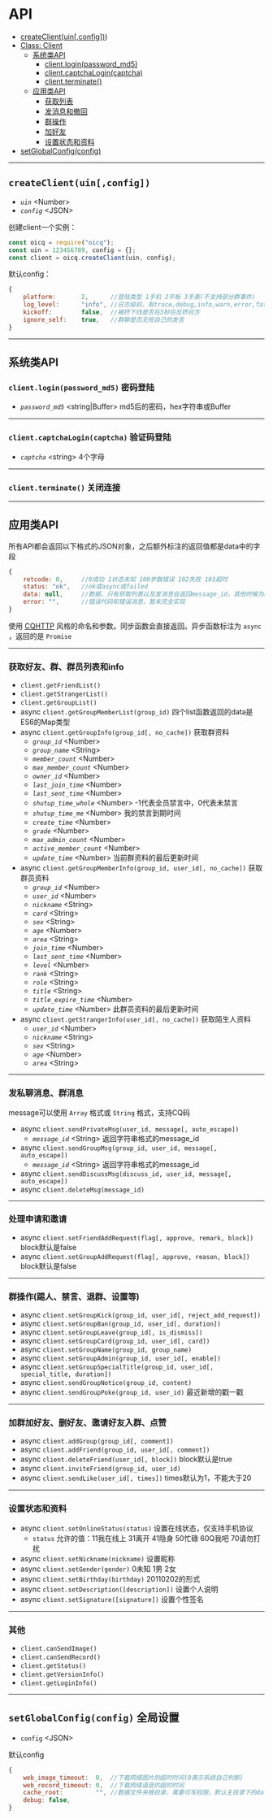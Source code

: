 # API

+ [createClient(uin[,config])](#createClient(uin[,config])))
+ [Class: Client](#Class-Client)
  + [系统类API](#系统类API)
    + [client.login(password_md5)](#client.login(password_md5))
    + [client.captchaLogin(captcha)](#client.captchaLogin(captcha))
    + [client.terminate()](#client.terminate())
  + [应用类API](#应用类API)
    + [获取列表](#获取好友群群员列表和info)
    + [发消息和撤回](#发私聊消息群消息)
    + [群操作](#群操作踢人禁言退群设置等)
    + [加好友](#加好友删好友邀请好友入群点赞)
    + [设置状态和资料](#设置状态和资料)
+ [setGlobalConfig(config)](#setGlobalConfig(config)-全局设置)

----

## `createClient(uin[,config])`

+ *`uin`* \<Number>
+ *`config`* \<JSON>

创建client一个实例：

```js
const oicq = require("oicq");
const uin = 123456789, config = {};
const client = oicq.createClient(uin, config);
```

默认config：

```js
{
    platform:       2,      //登陆类型 1手机 2平板 3手表(不支持部分群事件)
    log_level:      "info", //日志级别，有trace,debug,info,warn,error,fatal,off
    kickoff:        false,  //被挤下线是否在3秒后反挤对方
    ignore_self:    true,   //群聊是否无视自己的发言
}
```

----

## 系统类API

### `client.login(password_md5)` 密码登陆

+ *`password_md5`* \<string|Buffer> md5后的密码，hex字符串或Buffer

----

### `client.captchaLogin(captcha)` 验证码登陆

+ *`captcha`* \<string> 4个字母

----

### `client.terminate()` 关闭连接

----

## 应用类API

所有API都会返回以下格式的JSON对象，之后额外标注的返回值都是data中的字段

```js
{
    retcode: 0,     //0成功 1状态未知 100参数错误 102失败 103超时
    status: "ok",   //ok或async或failed
    data: null,     //数据，只有获取列表以及发消息会返回message_id，其他时候为null
    error: "",      //错误代码和错误消息，暂未完全实现
}
```

使用 [CQHTTP](https://github.com/howmanybots/onebot/blob/master/v11/specs/api/public.md) 风格的命名和参数。同步函数会直接返回。异步函数标注为 `async` ，返回的是 `Promise`

----

### 获取好友、群、群员列表和info

+ `client.getFriendList()`
+ `client.getStrangerList()`
+ `client.getGroupList()`
+ async `client.getGroupMemberList(group_id)` 四个list函数返回的data是ES6的Map类型
+ async `client.getGroupInfo(group_id[, no_cache])` 获取群资料
  + *`group_id`* \<Number>
  + *`group_name`* \<String>
  + *`member_count`* \<Number>
  + *`max_member_count`* \<Number>
  + *`owner_id`* \<Number>
  + *`last_join_time`* \<Number>
  + *`last_sent_time`* \<Number>
  + *`shutup_time_whole`* \<Number> -1代表全员禁言中，0代表未禁言
  + *`shutup_time_me`* \<Number> 我的禁言到期时间
  + *`create_time`* \<Number>
  + *`grade`* \<Number>
  + *`max_admin_count`* \<Number>
  + *`active_member_count`* \<Number>
  + *`update_time`* \<Number> 当前群资料的最后更新时间
+ async `client.getGroupMemberInfo(group_id, user_id[, no_cache])` 获取群员资料
  + *`group_id`* \<Number>
  + *`user_id`* \<Number>
  + *`nickname`* \<String>
  + *`card`* \<String>
  + *`sex`* \<String>
  + *`age`* \<Number>
  + *`area`* \<String>
  + *`join_time`* \<Number>
  + *`last_sent_time`* \<Number>
  + *`level`* \<Number>
  + *`rank`* \<String>
  + *`role`* \<String>
  + *`title`* \<String>
  + *`title_expire_time`* \<Number>
  + *`update_time`* \<Number> 此群员资料的最后更新时间
+ async `client.getStrangerInfo(user_id[, no_cache])` 获取陌生人资料
  + *`user_id`* \<Number>
  + *`nickname`* \<String>
  + *`sex`* \<String>
  + *`age`* \<Number>
  + *`area`* \<String>

----

### 发私聊消息、群消息

message可以使用 `Array` 格式或 `String` 格式，支持CQ码

+ async `client.sendPrivateMsg(user_id, message[, auto_escape])`
  + *`message_id`* \<String> 返回字符串格式的message_id
+ async `client.sendGroupMsg(group_id, user_id, message[, auto_escape])`
  + *`message_id`* \<String> 返回字符串格式的message_id
+ async `client.sendDiscussMsg(discuss_id, user_id, message[, auto_escape])`
+ async `client.deleteMsg(message_id)`

----

### 处理申请和邀请

+ async `client.setFriendAddRequest(flag[, approve, remark, block])` block默认是false
+ async `client.setGroupAddRequest(flag[, approve, reason, block])` block默认是false

----

### 群操作(踢人、禁言、退群、设置等)

+ async `client.setGroupKick(group_id, user_id[, reject_add_request])`
+ async `client.setGroupBan(group_id, user_id[, duration])`
+ async `client.setGroupLeave(group_id[, is_dismiss])`
+ async `client.setGroupCard(group_id, user_id[, card])`
+ async `client.setGroupName(group_id, group_name)`
+ async `client.setGroupAdmin(group_id, user_id[, enable])`
+ async `client.setGroupSpecialTitle(group_id, user_id[, special_title, duration])`
+ async `client.sendGroupNotice(group_id, content)`
+ async `client.sendGroupPoke(group_id, user_id)` 最近新增的戳一戳

----

### 加群加好友、删好友、邀请好友入群、点赞

+ async `client.addGroup(group_id[, comment])`
+ async `client.addFriend(group_id, user_id[, comment])`
+ async `client.deleteFriend(user_id[, block])` block默认是true
+ async `client.inviteFriend(group_id, user_id)`
+ async `client.sendLike(user_id[, times])` times默认为1，不能大于20

----

### 设置状态和资料

+ async `client.setOnlineStatus(status)` 设置在线状态，仅支持手机协议
  + `status` 允许的值：11我在线上 31离开 41隐身 50忙碌 60Q我吧 70请勿打扰
+ async `client.setNickname(nickname)` 设置昵称
+ async `client.setGender(gender)` 0未知 1男 2女
+ async `client.setBirthday(birthday)` 20110202的形式
+ async `client.setDescription([description])` 设置个人说明
+ async `client.setSignature([signature])` 设置个性签名

----

### 其他

+ `client.canSendImage()`
+ `client.canSendRecord()`
+ `client.getStatus()`
+ `client.getVersionInfo()`
+ `client.getLoginInfo()`

----

## `setGlobalConfig(config)` 全局设置

+ `config` \<JSON>

默认config

```js
{
    web_image_timeout:  0,  //下载网络图片的超时时间(0表示系统自己判断)
    web_record_timeout: 0,  //下载网络语音的超时时间
    cache_root:         "", //数据文件夹根目录，需要可写权限。默认主目录下的data文件夹
    debug: false,
}
```
